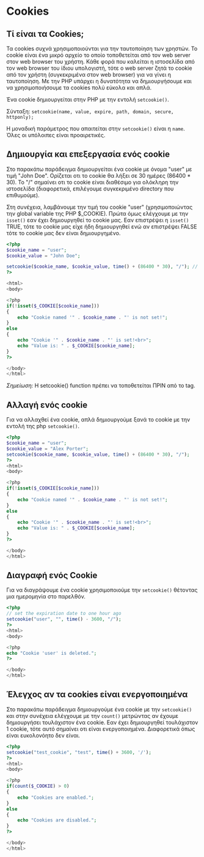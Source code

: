 # Cookies

## Τί είναι τα Cookies;

Τα cookies συχνά χρησιμοποιούνται για την ταυτοποίηση των χρηστών. Το cookie είναι ένα μικρό αρχείο το οποίο τοποθετείται από τον web server στον web browser του χρήστη. Κάθε φορά που καλείται η ιστοσελίδα από τον web browser του ίδιου υπολογιστή, τότε ο web server ζητά το cookie από τον χρήστη (συγκεκριμένα στον web browser) για να γίνει η ταυτοποίηση. Με την PHP υπάρχει η δυνατότητα να δημιουργήσουμε και να χρησιμοποιήσουμε τα cookies πολύ εύκολα και απλά.

Ένα cookie δημιουργείται στην PHP με την εντολή `setcookie()`.

Σύνταξη:
`setcookie(name, value, expire, path, domain, secure, httponly);`

Η μοναδική παράμετρος που απαιτείται στην `setcookie()` είναι η `name`. Όλες οι υπόλοιπες είναι προαιρετικές.


## Δημιουργία και επεξεργασία ενός cookie

Στο παρακάτω παράδειγμα δημιουργείται ένα cookie με όνομα "user" με τιμή "John Doe". Ορίζεται οτι το cookie θα λήξει σε 30 ημέρες (86400 * 30).  Το "/" σημαίνει οτι το cookie είναι διαθέσιμο για ολόκληρη την ιστοσελίδα (διαφορετικά, επιλέγουμε συγκεκριμένο directory που επιθυμούμε).

Στη συνέχεια, λαμβάνουμε την τιμή του cookie "user" (χρησιμοποιώντας την global variable της PHP $_COOKIE). Πρώτα όμως ελέγχουμε με την `isset()` εαν έχει δημιουργηθεί το cookie μας. Εαν επιστρέψει η `isset()` TRUE, τότε το cookie μας είχε ήδη δημιουργηθεί ενώ αν επιστρέψει FALSE τότε το cookie μας δεν είναι δημιουργημένο.


```php
<?php
$cookie_name = "user";
$cookie_value = "John Doe";

setcookie($cookie_name, $cookie_value, time() + (86400 * 30), "/"); // 86400 = 1 day
?>

<html>
<body>

<?php
if(!isset($_COOKIE[$cookie_name])) 
{
    echo "Cookie named '" . $cookie_name . "' is not set!";
} 
else 
{
    echo "Cookie '" . $cookie_name . "' is set!<br>";
    echo "Value is: " . $_COOKIE[$cookie_name];
}
?>

</body>
</html> 
```
*Σημείωση:* Η setcookie() function πρέπει να τοποθετείται ΠΡΙΝ από το <html> tag.


## Αλλαγή ενός cookie

Για να αλλαχθεί ένα cookie, απλά δημιουργούμε ξανά το cookie με την εντολή της php `setcookie()`.

```php
<?php
$cookie_name = "user";
$cookie_value = "Alex Porter";
setcookie($cookie_name, $cookie_value, time() + (86400 * 30), "/");
?>
<html>
<body>

<?php
if(!isset($_COOKIE[$cookie_name])) 
{
    echo "Cookie named '" . $cookie_name . "' is not set!";
} 
else 
{
    echo "Cookie '" . $cookie_name . "' is set!<br>";
    echo "Value is: " . $_COOKIE[$cookie_name];
}
?>

</body>
</html> 
```

## Διαγραφή ενός Cookie

Για να διαγράψουμε ένα cookie χρησιμοποιούμε την `setcookie()` θέτοντας μια ημερομηνία στο παρελθόν.

```php
<?php
// set the expiration date to one hour ago
setcookie("user", "", time() - 3600, "/");
?>
<html>
<body>

<?php
echo "Cookie 'user' is deleted.";
?>

</body>
</html> 
```


## Έλεγχος αν τα cookies είναι ενεργοποιημένα

Στο παρακάτω παράδειγμα δημιουργούμε ένα cookie με την `setcookie()` και στην συνέχεια ελέγχουμε με την `count()` μετρώντας αν έχουμε δημιουργήσει τουλάχιστον ένα cookie. Εαν έχει δημιουργηθεί τουλάχιστον 1 cookie, τότε αυτό σημαίνει οτι είναι ενεργοποιημένα. Διαφορετικά όπως είναι ευκολονόητο δεν είναι.

```php
<?php
setcookie("test_cookie", "test", time() + 3600, '/');
?>
<html>
<body>

<?php
if(count($_COOKIE) > 0) 
{
    echo "Cookies are enabled.";
} 
else 
{
    echo "Cookies are disabled.";
}
?>

</body>
</html> 
```

